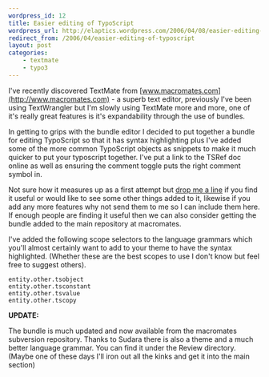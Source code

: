 ```yaml
---
wordpress_id: 12
title: Easier editing of TypoScript
wordpress_url: http://elaptics.wordpress.com/2006/04/08/easier-editing-of-typoscript/
redirect_from: /2006/04/easier-editing-of-typoscript
layout: post
categories:
    - textmate
    - typo3
---
```

I've recently discovered TextMate from
[www.macromates.com](http://www.macromates.com) - a superb text editor,
previously I've been using TextWrangler but I'm slowly using TextMate more and
more, one of it's really great features is it's expandability through the use of
bundles.

In getting to grips with the bundle editor I decided to put together a bundle
for editing TypoScript so that it has syntax highlighting plus I've added some
of the more common TypoScript objects as snippets to make it much quicker to put
your typoscript together.  I've put a link to the TSRef doc online as well as
ensuring the comment toggle puts the right comment symbol in.

Not sure how it measures up as a first attempt but [drop me a
line](mailto:andy@elaptics.co.uk) if you find it useful or would like to see
some other things added to it, likewise if you add any more features why not
send them to me so I can include them here.  If enough people are finding it
useful then we can also consider getting the bundle added to the main repository
at macromates.

I've added the following scope selectors to the language grammars which you'll
almost certainly want to add to your theme to have the syntax highlighted.
(Whether these are the best scopes to use I don't know but feel free to suggest
others).

    entity.other.tsobject
    entity.other.tsconstant
    entity.other.tsvalue
    entity.other.tscopy

**UPDATE:**

The bundle is much updated and now available from the macromates subversion
repository. Thanks to Sudara there is also a theme and a much better language
grammar. You can find it under the Review directory. (Maybe one of these days
I'll iron out all the kinks and get it into the main section)
